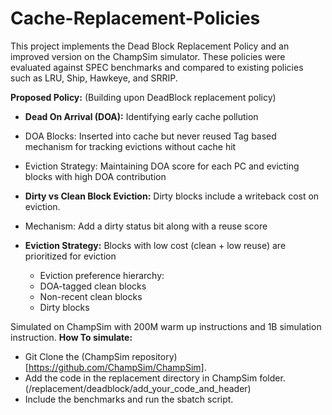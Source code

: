 # Cache-Replacement-Policies

This project implements the Dead Block Replacement Policy and an improved version on the ChampSim simulator. These policies were evaluated against SPEC benchmarks and compared to existing policies such as LRU, Ship, Hawkeye, and SRRIP.

**Proposed Policy:** (Building upon DeadBlock replacement policy)
- **Dead On Arrival (DOA):** Identifying early cache pollution
 - DOA Blocks: Inserted into cache but never reused
               Tag based mechanism for tracking evictions without cache hit
 - Eviction Strategy: Maintaining DOA score for each PC and evicting blocks with high DOA contribution

- **Dirty vs Clean Block Eviction:** Dirty blocks include a writeback cost on eviction.
- Mechanism: Add a dirty status bit along with a reuse score

- **Eviction Strategy:** Blocks with low cost (clean + low reuse) are prioritized for eviction
  - Eviction preference hierarchy:
  - DOA-tagged clean blocks
  - Non-recent clean blocks
  - Dirty blocks

Simulated on ChampSim with 200M warm up instructions and 1B simulation instruction.
**How To simulate:**
- Git Clone the (ChampSim repository)[https://github.com/ChampSim/ChampSim].
- Add the code in the replacement directory in ChampSim folder. (/replacement/deadblock/add_your_code_and_header)
- Include the benchmarks and run the sbatch script.




